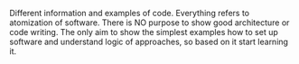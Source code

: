 Different information and examples of code. Everything refers to atomization of software. 
There is NO purpose to show good architecture or code writing. The only aim to show the simplest 
examples how to set up software and understand logic of approaches, so based on it start learning it.